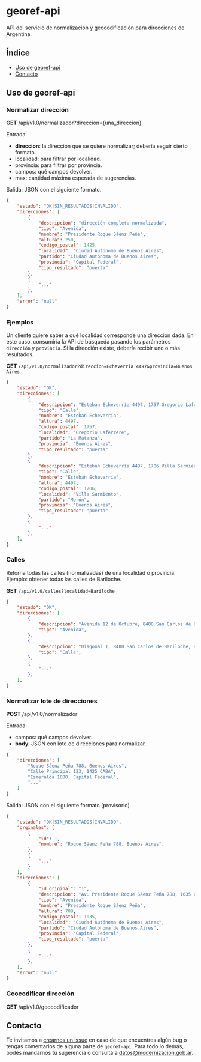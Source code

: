 # georef-api
API del servicio de normalización y geocodificación para direcciones de Argentina.

## Índice 
* [Uso de georef-api](#uso-de-georef-api)
* [Contacto](#contacto)

## Uso de georef-api

### Normalizar dirección
**GET**	/api/v1.0/normalizador?direccion={una_direccion}

Entrada:
- **direccion**: la dirección que se quiere normalizar; debería seguir cierto formato.
- localidad: para filtrar por localidad.
- provincia: para filtrar por provincia.
- campos: qué campos devolver.
- max: cantidad máxima esperada de sugerencias.

Salida: JSON con el siguiente formato.
```json
{
    "estado": "OK|SIN_RESULTADOS|INVALIDO",
    "direcciones": [
        {
            "descripcion": "dirección completa normalizada",
            "tipo": "Avenida",
            "nombre": "Presidente Roque Sáenz Peña",
            "altura": 250,
            "codigo_postal": 1425,
            "localidad": "Ciudad Autónoma de Buenos Aires",
            "partido": "Ciudad Autónoma de Buenos Aires",
            "provincia": "Capital Federal",
            "tipo_resultado": "puerta"
        },
        {
            "..."
        },
    ],
    "error": "null"
}
```

### Ejemplos

Un cliente quiere saber a qué localidad corresponde una dirección dada.
En este caso, consumiría la API de búsqueda pasando los parámetros `dirección` y `provincia`.
Si la dirección existe, debería recibir uno o más resultados.

**GET** `/api/v1.0/normalizador?direccion=Echeverria 4497&provincia=Buenos Aires`

```json
{
    "estado": "OK",
    "direcciones": [
        {
            "descripcion": "Esteban Echeverría 4497, 1757 Gregorio Laferrere, Buenos Aires",
            "tipo": "Calle",
            "nombre": "Esteban Echeverría",
            "altura": 4497,
            "codigo_postal": 1757,
            "localidad": "Gregorio Laferrere",
            "partido": "La Matanza",
            "provincia": "Buenos Aires",
            "tipo_resultado": "puerta"
        },
        {
            "descripcion": "Esteban Echeverría 4497, 1706 Villa Sarmiento, Buenos Aires",
            "tipo": "Calle",
            "nombre": "Esteban Echeverría",
            "altura": 4497,
            "codigo_postal": 1706,
            "localidad": "Villa Sarmiento",
            "partido": "Morón",
            "provincia": "Buenos Aires",
            "tipo_resultado": "puerta"
        },
        {
            "..."
        },
    ],
}
```


### Calles
Retorna todas las calles (normalizadas) de una localidad o provincia.
Ejemplo: obtener todas las calles de Bariloche.

**GET** `/api/v1.0/calles?localidad=Bariloche`

```json
{
    "estado": "OK",
    "direcciones": [
        {
            "descripcion": "Avenida 12 de Octubre, 8400 San Carlos de Bariloche, Río Negro",
            "tipo": "Avenida",
        },
        {
            "descripcion": "Diagonal 1, 8400 San Carlos de Bariloche, Río Negro",
            "tipo": "Calle",
        },
        {
            "..."
        },
    ],
}
```


### Normalizar lote de direcciones
**POST** /api/v1.0/normalizador

Entrada:
- campos: qué campos devolver.
- **body**: JSON con lote de direcciones para normalizar.
```json
{
    "direcciones": [
        "Roque Sáenz Peña 788, Buenos Aires",
        "Calle Principal 123, 1425 CABA",
        "Esmeralda 1000, Capital Federal",
        "..."
    ]
}
```

Salida: JSON con el siguiente formato (provisorio)
```json
{
    "estado": "OK|SIN_RESULTADOS|INVALIDO",
    "orginales": [
        {
            "id": 1,
            "nombre": "Roque Sáenz Peña 788, Buenos Aires",
        },
        {
            "..."
        }
    ],
    "direcciones": [
        {
            "id_original": "1",
            "descripcion": "Av. Presidente Roque Sáenz Peña 788, 1035 Ciudad Autónoma ...",
            "tipo": "Avenida",
            "nombre": "Presidente Roque Sáenz Peña",
            "altura": 788,
            "codigo_postal": 1035,
            "localidad": "Ciudad Autónoma de Buenos Aires",
            "partido": "Ciudad Autónoma de Buenos Aires",
            "provincia": "Capital Federal",
            "tipo_resultado": "puerta"
        },
        {
            "..."
        },
    ],
    "error": "null"
}
```

### Geocodificar dirección
**GET** /api/v1.0/geocodificador


## Contacto
Te invitamos a [crearnos un issue](https://github.com/datosgobar/georef-api/issues/new?title=Encontre-un-bug-en-georef-api) en caso de que encuentres algún bug o tengas comentarios     de alguna parte de `georef-api`. Para todo lo demás, podés mandarnos tu sugerencia o consulta a [datos@modernizacion.gob.ar](mailto:datos@modernizacion.gob.ar).